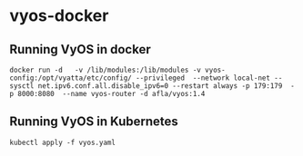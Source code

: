 # vyos-docker
## Running VyOS in docker

```console 
docker run -d   -v /lib/modules:/lib/modules -v vyos-config:/opt/vyatta/etc/config/ --privileged  --network local-net --sysctl net.ipv6.conf.all.disable_ipv6=0 --restart always -p 179:179  -p 8000:8080  --name vyos-router -d afla/vyos:1.4
```

## Running VyOS in Kubernetes

```console 
kubectl apply -f vyos.yaml
```
